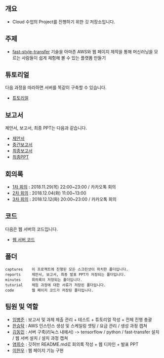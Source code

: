 ## 개요
- Cloud 수업의 Project를 진행하기 위한 깃 저장소입니다.

## 주제
- [fast-style-transfer](https://github.com/ShafeenTejani/fast-style-transfer/blob/master/README.md) 기술을 아마존 AWS와 웹 페이지 제작을 통해 머신러닝을 모르는 사람들이 쉽게 체험해 볼 수 있는 플랫폼 만들기

## 튜토리얼
다음 과정을 따라하면 서버를 똑같이 구축할 수 있습니다.</br>
- [튜토리얼](https://github.com/BJ-Lim/Cloud/tree/master/tutorial)

## 보고서
제안서, 보고서, 최종 PPT는 다음과 같습니다.</br>
- [제안서](https://github.com/BJ-Lim/Cloud/blob/master/reports/proposal.md)
- [중간보고서](https://github.com/BJ-Lim/Cloud/blob/master/reports/%5B600003%20CC%5D%20Project%20Week%202-%20Report%20(3%ED%8C%80)%20v1.pdf)
- [최종보고서](https://github.com/BJ-Lim/Cloud/blob/master/reports/%5B600003%20CC%5D%20Project%20Week%203-%20Final%20Report%20(3%ED%8C%80)%20v1.pdf)
- [최종PPT](https://github.com/BJ-Lim/Cloud/blob/master/reports/%ED%81%B4%EB%9D%BC%EC%9A%B0%EB%93%9C%EB%B0%9C%ED%91%9C(%EC%B5%9C%EC%A2%85)ppt.pptx)

## 회의록
- [1차 회의](https://github.com/BJ-Lim/Cloud/blob/master/minutes/first_minutes.md) : 2018.11.29(목) 22:00~23:00 / 카카오톡 회의
- [2차 회의](https://github.com/BJ-Lim/Cloud/blob/master/minutes/second_minutes.md) : 2018.12.04(화) 11:00~13:00
- [3차 회의](https://github.com/BJ-Lim/Cloud/blob/master/minutes/third_minutes.md) : 2018.12.12(화) 20:00~23:00 / 카카오톡 회의

## 코드
다음은 웹 서버의 코드입니다.
- [웹 서버 코드](https://github.com/BJ-Lim/Cloud/tree/master/code)

## 폴더
```
captures    이 프로젝트에 진행된 모든 스크린샷이 위치한 폴더입니다.
reports     제안서, 보고서, 최종 발표 PPT가 저장되는 폴더입니다.
minutes     회의록이 저장되는 폴더입니다.
tutorial    체험 과정에 대한 서류가 저장된 폴더입니다.
code        웹 페이지 코드가 저장된 폴더입니다.
```

## 팀원 및 역할
- [임병준](https://github.com/BJ-Lim) : 보고서 및 과제 제출 관리 + 테스트 + 튜토리얼 작성 + 전체 진행 총괄 
- [한승탁](https://github.com/vutyful) : AWS 인스턴스 생성 및 스케일링 셋팅 / 요금 관리 / 생성 과정 캡쳐 
- [김동민](https://github.com/Dongmini) : 서버 구축(리눅스 내에서) -> tensorflow / python / fast-transfer 설치 / 웹 서버 설치 / 설치 과정 캡쳐 
- [염희수](https://github.com/yeom-heesu) : 깃허브 README.md로 회의록 작성 + 웹 디자인 + 발표 PPT 
- [이헌우](https://github.com/Lee-App) : 웹 페이지 기능 구현 
